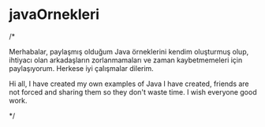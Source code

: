 # javaOrnekleri

/* 
  
  Merhabalar, paylaşmış olduğum Java örneklerini kendim oluşturmuş olup, ihtiyacı olan arkadaşların zorlanmamaları
ve zaman kaybetmemeleri için paylaşıyorum. Herkese iyi çalışmalar dilerim.

  Hi all, I have created my own examples of Java I have created, friends are not forced
and sharing them so they don't waste time. I wish everyone good work.

*/

